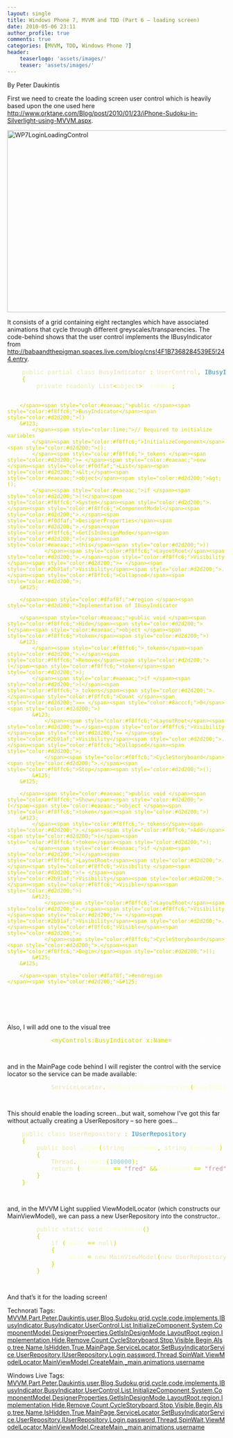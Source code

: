 ```yaml
---
layout: single
title: Windows Phone 7, MVVM and TDD (Part 6 – loading screen)
date: 2010-05-06 23:11
author_profile: true
comments: true
categories: [MVVM, TDD, Windows Phone 7]
header:
    teaserlogo: 'assets/images/'
    teaser: 'assets/images/'
---
```

<div id="msgcns!4F1B7368284539E5!258" class="bvMsg"><p>By Peter Daukintis</p> <p>First we need to create the loading screen user control which is heavily based upon the one used here <a href="http://www.orktane.com/Blog/post/2010/01/23/iPhone-Sudoku-in-Silverlight-using-MVVM.aspx">http://www.orktane.com/Blog/post/2010/01/23/iPhone-Sudoku-in-Silverlight-using-MVVM.aspx</a>.</p> <p><a href="https://omlweq.bay.livefilestore.com/y1mqEOMzXZFPubidDDRnoyVNEX6PbRK34fA8tklNvGQLxFlw3ZXATtMnGuF2E8oY3YoLZCSts3F2PH-7KlIMRZRWIP1IkOpAyh-QsaSF55oeJnDv-e9Y3JRHVTgHNhO8IdLrqo6mhsaeIwuwHXcEz5opA/WP7LoginLoadingControl3.png" rel="WLPP"><img style="display:block;float:none;margin-left:auto;margin-right:auto;border-width:0;" title="WP7LoginLoadingControl" border="0" alt="WP7LoginLoadingControl" src="{{ site.baseurl }}/assets/images/2010/09/wp7loginloadingcontrol_thumb1.png?w=300" width="669" height="420" /></a></p> <p>It consists of a grid containing eight rectangles which have associated animations that cycle through different greyscales/transparencies. The code-behind shows that the user control implements the IBusyIndicator from  <a href="http://babaandthepigman.spaces.live.com/blog/cns!4F1B7368284539E5!244.entry">http://babaandthepigman.spaces.live.com/blog/cns!4F1B7368284539E5!244.entry</a>.</p><pre>    <span style="color:#eaeaac;">public partial class </span><span style="color:#f0dfaf;">BusyIndicator </span><span style="color:#d2d200;">: </span><span style="color:#f0dfaf;">UserControl</span><span style="color:#d2d200;">, </span><span style="color:#2b91af;">IBusyIndicator
    </span><span style="color:#d2d200;">&#123;
        </span><span style="color:#eaeaac;">private readonly </span><span style="color:#f0dfaf;">List</span><span style="color:#d2d200;">&lt;</span><span style="color:#eaeaac;">object</span><span style="color:#d2d200;">&gt; </span><span style="color:#f8ffc6;">_tokens</span><span style="color:#d2d200;">;

        </span><span style="color:#eaeaac;">public </span><span style="color:#f8ffc6;">BusyIndicator</span><span style="color:#d2d200;">()
        &#123;
            </span><span style="color:lime;">// Required to initialize variables
            </span><span style="color:#f8ffc6;">InitializeComponent</span><span style="color:#d2d200;">();
            </span><span style="color:#f8ffc6;">_tokens </span><span style="color:#d2d200;">= </span><span style="color:#eaeaac;">new </span><span style="color:#f0dfaf;">List</span><span style="color:#d2d200;">&lt;</span><span style="color:#eaeaac;">object</span><span style="color:#d2d200;">&gt;();
            </span><span style="color:#eaeaac;">if </span><span style="color:#d2d200;">(!</span><span style="color:#f8ffc6;">System</span><span style="color:#d2d200;">.</span><span style="color:#f8ffc6;">ComponentModel</span><span style="color:#d2d200;">.</span><span style="color:#f0dfaf;">DesignerProperties</span><span style="color:#d2d200;">.</span><span style="color:#f8ffc6;">GetIsInDesignMode</span><span style="color:#d2d200;">(</span><span style="color:#eaeaac;">this</span><span style="color:#d2d200;">))
                </span><span style="color:#f8ffc6;">LayoutRoot</span><span style="color:#d2d200;">.</span><span style="color:#f8ffc6;">Visibility </span><span style="color:#d2d200;">= </span><span style="color:#2b91af;">Visibility</span><span style="color:#d2d200;">.</span><span style="color:#f8ffc6;">Collapsed</span><span style="color:#d2d200;">;
        &#125;

        </span><span style="color:#dfaf8f;">#region </span><span style="color:#d2d200;">Implementation of IBusyIndicator

        </span><span style="color:#eaeaac;">public void </span><span style="color:#f8ffc6;">Hide</span><span style="color:#d2d200;">(</span><span style="color:#eaeaac;">object </span><span style="color:#f8ffc6;">token</span><span style="color:#d2d200;">)
        &#123;
            </span><span style="color:#f8ffc6;">_tokens</span><span style="color:#d2d200;">.</span><span style="color:#f8ffc6;">Remove</span><span style="color:#d2d200;">(</span><span style="color:#f8ffc6;">token</span><span style="color:#d2d200;">);
            </span><span style="color:#eaeaac;">if </span><span style="color:#d2d200;">(</span><span style="color:#f8ffc6;">_tokens</span><span style="color:#d2d200;">.</span><span style="color:#f8ffc6;">Count </span><span style="color:#d2d200;">== </span><span style="color:#8acccf;">0</span><span style="color:#d2d200;">)
            &#123;
                </span><span style="color:#f8ffc6;">LayoutRoot</span><span style="color:#d2d200;">.</span><span style="color:#f8ffc6;">Visibility </span><span style="color:#d2d200;">= </span><span style="color:#2b91af;">Visibility</span><span style="color:#d2d200;">.</span><span style="color:#f8ffc6;">Collapsed</span><span style="color:#d2d200;">;
                </span><span style="color:#f8ffc6;">CycleStoryboard</span><span style="color:#d2d200;">.</span><span style="color:#f8ffc6;">Stop</span><span style="color:#d2d200;">();
            &#125;
        &#125;

        </span><span style="color:#eaeaac;">public void </span><span style="color:#f8ffc6;">Show</span><span style="color:#d2d200;">(</span><span style="color:#eaeaac;">object </span><span style="color:#f8ffc6;">token</span><span style="color:#d2d200;">)
        &#123;
            </span><span style="color:#f8ffc6;">_tokens</span><span style="color:#d2d200;">.</span><span style="color:#f8ffc6;">Add</span><span style="color:#d2d200;">(</span><span style="color:#f8ffc6;">token</span><span style="color:#d2d200;">);
            </span><span style="color:#eaeaac;">if </span><span style="color:#d2d200;">(</span><span style="color:#f8ffc6;">LayoutRoot</span><span style="color:#d2d200;">.</span><span style="color:#f8ffc6;">Visibility </span><span style="color:#d2d200;">!= </span><span style="color:#2b91af;">Visibility</span><span style="color:#d2d200;">.</span><span style="color:#f8ffc6;">Visible</span><span style="color:#d2d200;">)
            &#123;
                </span><span style="color:#f8ffc6;">LayoutRoot</span><span style="color:#d2d200;">.</span><span style="color:#f8ffc6;">Visibility </span><span style="color:#d2d200;">= </span><span style="color:#2b91af;">Visibility</span><span style="color:#d2d200;">.</span><span style="color:#f8ffc6;">Visible</span><span style="color:#d2d200;">;
                </span><span style="color:#f8ffc6;">CycleStoryboard</span><span style="color:#d2d200;">.</span><span style="color:#f8ffc6;">Begin</span><span style="color:#d2d200;">();
            &#125;
        &#125;

        </span><span style="color:#dfaf8f;">#endregion
    </span><span style="color:#d2d200;">&#125;
</span></pre><a href="http://11011.net/software/vspaste"></a>
<p> </p>
<p>Also, I will add one to the visual tree </p><pre>            <span style="color:#d2d200;">&lt;myControls:BusyIndicator x:Name=</span><span style="color:white;">&quot;BusyIndicator&quot; </span><span style="color:#d2d200;">d:IsHidden=</span><span style="color:white;">&quot;True&quot;</span><span style="color:#d2d200;">/&gt;

</span></pre>
<p>and in the MainPage code behind I will register the control with the service locator so the service can be made available:</p><pre>            <span style="color:#f0dfaf;">ServiceLocator</span><span style="color:#d2d200;">.</span><span style="color:#f8ffc6;">SetBusyIndicatorService</span><span style="color:#d2d200;">(</span><span style="color:#f8ffc6;">BusyIndicator</span><span style="color:#d2d200;">);

</span></pre>
<p>This should enable the loading screen…but wait, somehow I’ve got this far without actually creating a UserRepository – so here goes…</p><pre>    <span style="color:#eaeaac;">public class </span><span style="color:#f0dfaf;">UserRepository </span><span style="color:#d2d200;">: </span><span style="color:#2b91af;">IUserRepository
    </span><span style="color:#d2d200;">&#123;
        </span><span style="color:#eaeaac;">public bool </span><span style="color:#f8ffc6;">Login</span><span style="color:#d2d200;">(</span><span style="color:#eaeaac;">string </span><span style="color:#f8ffc6;">username</span><span style="color:#d2d200;">, </span><span style="color:#eaeaac;">string </span><span style="color:#f8ffc6;">password</span><span style="color:#d2d200;">)
        &#123;
            </span><span style="color:#f0dfaf;">Thread</span><span style="color:#d2d200;">.</span><span style="color:#f8ffc6;">SpinWait</span><span style="color:#d2d200;">(</span><span style="color:#8acccf;">100000</span><span style="color:#d2d200;">);
            </span><span style="color:#eaeaac;">return </span><span style="color:#d2d200;">(</span><span style="color:#f8ffc6;">username </span><span style="color:#d2d200;">== </span><span style="color:#c89191;">&quot;fred&quot; </span><span style="color:#d2d200;">&amp;&amp; </span><span style="color:#f8ffc6;">password </span><span style="color:#d2d200;">== </span><span style="color:#c89191;">&quot;fred&quot;</span><span style="color:#d2d200;">);
        &#125;
    &#125;

</span></pre>
<p>and, in the MVVM Light supplied ViewModelLocator (which constructs our MainViewModel), we can pass a new UserRepository into the constructor..</p><pre>        <span style="color:#eaeaac;">public static void </span><span style="color:#f8ffc6;">CreateMain</span><span style="color:#d2d200;">()
        &#123;
            </span><span style="color:#eaeaac;">if </span><span style="color:#d2d200;">(</span><span style="color:#f8ffc6;">_main </span><span style="color:#d2d200;">== </span><span style="color:#eaeaac;">null</span><span style="color:#d2d200;">)
            &#123;
                </span><span style="color:#f8ffc6;">_main </span><span style="color:#d2d200;">= </span><span style="color:#eaeaac;">new </span><span style="color:#f0dfaf;">MainViewModel</span><span style="color:#d2d200;">(</span><span style="color:#eaeaac;">new </span><span style="color:#f0dfaf;">UserRepository</span><span style="color:#d2d200;">());
            &#125;
        &#125;

</span></pre>And that’s it for the loading screen!
<p></p>Technorati Tags: <a href="http://technorati.com/tags/MVVM" rel="tag">MVVM</a>,<a href="http://technorati.com/tags/Part" rel="tag">Part</a>,<a href="http://technorati.com/tags/Peter" rel="tag">Peter</a>,<a href="http://technorati.com/tags/Daukintis" rel="tag">Daukintis</a>,<a href="http://technorati.com/tags/user" rel="tag">user</a>,<a href="http://technorati.com/tags/Blog" rel="tag">Blog</a>,<a href="http://technorati.com/tags/Sudoku" rel="tag">Sudoku</a>,<a href="http://technorati.com/tags/grid" rel="tag">grid</a>,<a href="http://technorati.com/tags/cycle" rel="tag">cycle</a>,<a href="http://technorati.com/tags/code" rel="tag">code</a>,<a href="http://technorati.com/tags/implements" rel="tag">implements</a>,<a href="http://technorati.com/tags/IBusyIndicator" rel="tag">IBusyIndicator</a>,<a href="http://technorati.com/tags/BusyIndicator" rel="tag">BusyIndicator</a>,<a href="http://technorati.com/tags/UserControl" rel="tag">UserControl</a>,<a href="http://technorati.com/tags/List" rel="tag">List</a>,<a href="http://technorati.com/tags/InitializeComponent" rel="tag">InitializeComponent</a>,<a href="http://technorati.com/tags/System" rel="tag">System</a>,<a href="http://technorati.com/tags/ComponentModel" rel="tag">ComponentModel</a>,<a href="http://technorati.com/tags/DesignerProperties" rel="tag">DesignerProperties</a>,<a href="http://technorati.com/tags/GetIsInDesignMode" rel="tag">GetIsInDesignMode</a>,<a href="http://technorati.com/tags/LayoutRoot" rel="tag">LayoutRoot</a>,<a href="http://technorati.com/tags/region" rel="tag">region</a>,<a href="http://technorati.com/tags/Implementation" rel="tag">Implementation</a>,<a href="http://technorati.com/tags/Hide" rel="tag">Hide</a>,<a href="http://technorati.com/tags/Remove" rel="tag">Remove</a>,<a href="http://technorati.com/tags/Count" rel="tag">Count</a>,<a href="http://technorati.com/tags/CycleStoryboard" rel="tag">CycleStoryboard</a>,<a href="http://technorati.com/tags/Stop" rel="tag">Stop</a>,<a href="http://technorati.com/tags/Visible" rel="tag">Visible</a>,<a href="http://technorati.com/tags/Begin" rel="tag">Begin</a>,<a href="http://technorati.com/tags/Also" rel="tag">Also</a>,<a href="http://technorati.com/tags/tree" rel="tag">tree</a>,<a href="http://technorati.com/tags/Name" rel="tag">Name</a>,<a href="http://technorati.com/tags/IsHidden" rel="tag">IsHidden</a>,<a href="http://technorati.com/tags/True" rel="tag">True</a>,<a href="http://technorati.com/tags/MainPage" rel="tag">MainPage</a>,<a href="http://technorati.com/tags/ServiceLocator" rel="tag">ServiceLocator</a>,<a href="http://technorati.com/tags/SetBusyIndicatorService" rel="tag">SetBusyIndicatorService</a>,<a href="http://technorati.com/tags/UserRepository" rel="tag">UserRepository</a>,<a href="http://technorati.com/tags/IUserRepository" rel="tag">IUserRepository</a>,<a href="http://technorati.com/tags/Login" rel="tag">Login</a>,<a href="http://technorati.com/tags/password" rel="tag">password</a>,<a href="http://technorati.com/tags/Thread" rel="tag">Thread</a>,<a href="http://technorati.com/tags/SpinWait" rel="tag">SpinWait</a>,<a href="http://technorati.com/tags/ViewModelLocator" rel="tag">ViewModelLocator</a>,<a href="http://technorati.com/tags/MainViewModel" rel="tag">MainViewModel</a>,<a href="http://technorati.com/tags/CreateMain" rel="tag">CreateMain</a>,<a href="http://technorati.com/tags/_main" rel="tag">_main</a>,<a href="http://technorati.com/tags/animations" rel="tag">animations</a>,<a href="http://technorati.com/tags/username" rel="tag">username</a><br />
<p></p>Windows Live Tags: <a href="http://windows.live.com/connect/tag/MVVM" rel="clubhouseTag">MVVM</a>,<a href="http://windows.live.com/connect/tag/Part" rel="clubhouseTag">Part</a>,<a href="http://windows.live.com/connect/tag/Peter" rel="clubhouseTag">Peter</a>,<a href="http://windows.live.com/connect/tag/Daukintis" rel="clubhouseTag">Daukintis</a>,<a href="http://windows.live.com/connect/tag/user" rel="clubhouseTag">user</a>,<a href="http://windows.live.com/connect/tag/Blog" rel="clubhouseTag">Blog</a>,<a href="http://windows.live.com/connect/tag/Sudoku" rel="clubhouseTag">Sudoku</a>,<a href="http://windows.live.com/connect/tag/grid" rel="clubhouseTag">grid</a>,<a href="http://windows.live.com/connect/tag/cycle" rel="clubhouseTag">cycle</a>,<a href="http://windows.live.com/connect/tag/code" rel="clubhouseTag">code</a>,<a href="http://windows.live.com/connect/tag/implements" rel="clubhouseTag">implements</a>,<a href="http://windows.live.com/connect/tag/IBusyIndicator" rel="clubhouseTag">IBusyIndicator</a>,<a href="http://windows.live.com/connect/tag/BusyIndicator" rel="clubhouseTag">BusyIndicator</a>,<a href="http://windows.live.com/connect/tag/UserControl" rel="clubhouseTag">UserControl</a>,<a href="http://windows.live.com/connect/tag/List" rel="clubhouseTag">List</a>,<a href="http://windows.live.com/connect/tag/InitializeComponent" rel="clubhouseTag">InitializeComponent</a>,<a href="http://windows.live.com/connect/tag/System" rel="clubhouseTag">System</a>,<a href="http://windows.live.com/connect/tag/ComponentModel" rel="clubhouseTag">ComponentModel</a>,<a href="http://windows.live.com/connect/tag/DesignerProperties" rel="clubhouseTag">DesignerProperties</a>,<a href="http://windows.live.com/connect/tag/GetIsInDesignMode" rel="clubhouseTag">GetIsInDesignMode</a>,<a href="http://windows.live.com/connect/tag/LayoutRoot" rel="clubhouseTag">LayoutRoot</a>,<a href="http://windows.live.com/connect/tag/region" rel="clubhouseTag">region</a>,<a href="http://windows.live.com/connect/tag/Implementation" rel="clubhouseTag">Implementation</a>,<a href="http://windows.live.com/connect/tag/Hide" rel="clubhouseTag">Hide</a>,<a href="http://windows.live.com/connect/tag/Remove" rel="clubhouseTag">Remove</a>,<a href="http://windows.live.com/connect/tag/Count" rel="clubhouseTag">Count</a>,<a href="http://windows.live.com/connect/tag/CycleStoryboard" rel="clubhouseTag">CycleStoryboard</a>,<a href="http://windows.live.com/connect/tag/Stop" rel="clubhouseTag">Stop</a>,<a href="http://windows.live.com/connect/tag/Visible" rel="clubhouseTag">Visible</a>,<a href="http://windows.live.com/connect/tag/Begin" rel="clubhouseTag">Begin</a>,<a href="http://windows.live.com/connect/tag/Also" rel="clubhouseTag">Also</a>,<a href="http://windows.live.com/connect/tag/tree" rel="clubhouseTag">tree</a>,<a href="http://windows.live.com/connect/tag/Name" rel="clubhouseTag">Name</a>,<a href="http://windows.live.com/connect/tag/IsHidden" rel="clubhouseTag">IsHidden</a>,<a href="http://windows.live.com/connect/tag/True" rel="clubhouseTag">True</a>,<a href="http://windows.live.com/connect/tag/MainPage" rel="clubhouseTag">MainPage</a>,<a href="http://windows.live.com/connect/tag/ServiceLocator" rel="clubhouseTag">ServiceLocator</a>,<a href="http://windows.live.com/connect/tag/SetBusyIndicatorService" rel="clubhouseTag">SetBusyIndicatorService</a>,<a href="http://windows.live.com/connect/tag/UserRepository" rel="clubhouseTag">UserRepository</a>,<a href="http://windows.live.com/connect/tag/IUserRepository" rel="clubhouseTag">IUserRepository</a>,<a href="http://windows.live.com/connect/tag/Login" rel="clubhouseTag">Login</a>,<a href="http://windows.live.com/connect/tag/password" rel="clubhouseTag">password</a>,<a href="http://windows.live.com/connect/tag/Thread" rel="clubhouseTag">Thread</a>,<a href="http://windows.live.com/connect/tag/SpinWait" rel="clubhouseTag">SpinWait</a>,<a href="http://windows.live.com/connect/tag/ViewModelLocator" rel="clubhouseTag">ViewModelLocator</a>,<a href="http://windows.live.com/connect/tag/MainViewModel" rel="clubhouseTag">MainViewModel</a>,<a href="http://windows.live.com/connect/tag/CreateMain" rel="clubhouseTag">CreateMain</a>,<a href="http://windows.live.com/connect/tag/_main" rel="clubhouseTag">_main</a>,<a href="http://windows.live.com/connect/tag/animations" rel="clubhouseTag">animations</a>,<a href="http://windows.live.com/connect/tag/username" rel="clubhouseTag">username</a>  </div>
